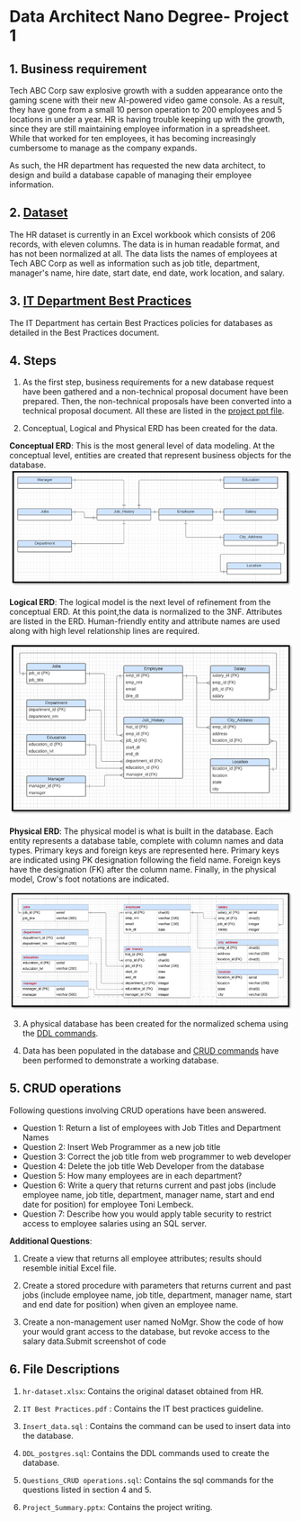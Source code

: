 
# Data Architect Nano Degree- Project 1

## 1. Business requirement
Tech ABC Corp saw explosive growth with a sudden appearance onto the gaming scene with their new AI-powered video game console. As a result, they have gone from a small 10 person operation to 200 employees and 5 locations in under a year. HR is having trouble keeping up with the growth, since they are still maintaining employee information in a spreadsheet. While that worked for ten employees, it has becoming increasingly cumbersome to manage as the company expands.

As such, the HR department has requested the new data architect, to design and build a database capable of managing their employee information.

## 2. [Dataset](https://github.com/jahid-razan/Data-Architecutre-Nanodegree/blob/main/Designing%20an%20HR%20Database/hr-dataset.xlsx)
The HR dataset is currently in an Excel workbook which consists of 206 records, with eleven columns. The data is in human readable format, and has not been normalized at all. The data lists the names of employees at Tech ABC Corp as well as information such as job title, department, manager's name, hire date, start date, end date, work location, and salary.

## 3. [IT Department Best Practices](https://github.com/jahid-razan/Data-Architecutre-Nanodegree/blob/main/Designing%20an%20HR%20Database/IT%20Best%20Practices.pdf)
The IT Department has certain Best Practices policies for databases as detailed in the Best Practices document.




## 4. Steps

1. As the first step, business requirements for a new database request have been gathered and a non-technical proposal document have been prepared. 
Then, the non-technical proposals have been converted into a technical proposal document. All these are listed in the [project ppt file](https://github.com/jahid-razan/Data-Architecutre-Nanodegree/blob/main/Designing%20an%20HR%20Database/Project_Summary.pptx). 

2. Conceptual, Logical and Physical ERD has been created for the data.

**Conceptual ERD**:  This is the most general level of data modeling. At the conceptual level, entities are created that represent business objects for the database. 
![](Conceptual_ERD.PNG) 

**Logical ERD**: The logical model is the next level of refinement from the conceptual ERD. At this point,the data is normalized to the 3NF. Attributes are listed in the ERD. 
Human-friendly entity and attribute names  are used along with high level relationship lines are required.

![](Logical_ERD.PNG) 

**Physical ERD**: The physical model is what is built in the database. Each entity represents a database table, complete with column names and data types. Primary keys and foreign keys are represented here. Primary keys are indicated using PK designation following the field name. Foreign keys have the designation (FK) after the column name. Finally, in the physical model, Crow's foot notations are indicated.

![](Physical_ERD.PNG) 


3. A physical database has been created for the normalized schema using the [DDL commands](https://github.com/jahid-razan/Data-Architecutre-Nanodegree/blob/main/Designing%20an%20HR%20Database/DDL_postgres.sql). 

4. Data has been populated in the database and [CRUD commands](https://github.com/jahid-razan/Data-Architecutre-Nanodegree/blob/main/Designing%20an%20HR%20Database/Questions_CRUD%20operations.sql) have been performed to demonstrate a working database.




## 5. CRUD operations

Following questions involving CRUD operations have been answered. 

* Question 1: Return a list of employees with Job Titles and Department Names
* Question 2: Insert Web Programmer as a new job title
* Question 3: Correct the job title from web programmer to web developer
* Question 4: Delete the job title Web Developer from the database
* Question 5: How many employees are in each department?
* Question 6: Write a query that returns current and past jobs (include employee name, job title, department, manager name, start and end date for position) for employee Toni Lembeck.
* Question 7: Describe how you would apply table security to restrict access to employee salaries using an SQL server.


**Additional Questions**: 

1. Create a view that returns all employee attributes; results should resemble initial Excel file.

2. Create a stored procedure with parameters that returns current and past jobs (include employee name, job title, department, manager name, start and end date for position) when given an employee name.

3. Create a non-management user named NoMgr. Show the code of how your would grant access to the database, but revoke access to the salary data.Submit screenshot of code




## 6. File Descriptions

1. `hr-dataset.xlsx`: Contains the original dataset obtained from HR. 

2. `IT Best Practices.pdf` : Contains the IT best practices guideline. 

3. `Insert_data.sql` : Contains the command can be used to insert data into the database. 

4. `DDL_postgres.sql`: Contains the DDL commands used to create the database. 

5. `Questions_CRUD operations.sql`: Contains the sql commands for the questions listed in section 4 and 5. 

5. `Project_Summary.pptx`: Contains the project writing. 



